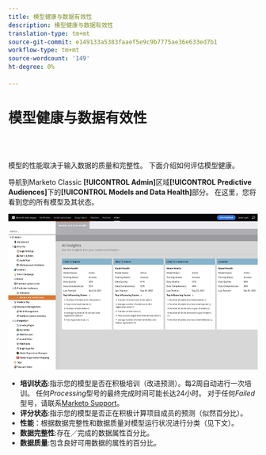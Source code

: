 ```yaml
---
title: 模型健康与数据有效性
description: 模型健康与数据有效性
translation-type: tm+mt
source-git-commit: e149133a5383faaef5e9c9b7775ae36e633ed7b1
workflow-type: tm+mt
source-wordcount: '149'
ht-degree: 0%

---
```



# 模型健康与数据有效性

<br> 

模型的性能取决于输入数据的质量和完整性。 下面介绍如何评估模型健康。

导航到Marketo Classic **[!UICONTROL Admin]**&#x200B;区域&#x200B;**[!UICONTROL Predictive Audiences]**&#x200B;下的&#x200B;**[!UICONTROL Models and Data Health]**&#x200B;部分。 在这里，您将看到您的所有模型及其状态。

![图像1](/help/sky/assets/predictive-audiences/model-health-and-data-validity/model-health-and-data-validity-1.png)

* **培训状态**:指示您的模型是否在积极培训（改进预测）。每2周自动进行一次培训。 任何&#x200B;_Processing_&#x200B;型号的最终完成时间可能长达24小时。 对于任何&#x200B;_Failed_&#x200B;型号，请联系[Marketo Support](https://nation.marketo.com/t5/Support/ct-p/Support)。
* **评分状态**:指示您的模型是否正在积极计算项目成员的预测（似然百分比）。
* **性能**：根据数据完整性和数据质量对模型运行状况进行分类（见下文）。
* **数据完整性**:存在／完成的数据属性百分比。
* **数据质量**:包含良好可用数据的属性的百分比。

